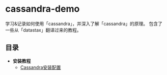 # cassandra-demo
  学习&记录如何使用「cassandra」，并深入了解「cassandra」的原理。
  包含了一些从「datastax」翻译过来的教程。
## 目录

* **安装教程**
	* [Cassandra安装配置](http://yikebocai.com/2014/06/cassandra-introduce/)